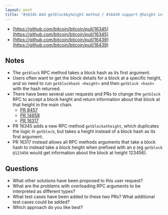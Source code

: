 ```yaml
---
layout: post
title: "#16345 Add getblockbyheight method / #16439 support @height in place of blockhash for getblock etc (rpc)"
---
```


- [https://github.com/bitcoin/bitcoin/pull/16345](https://github.com/bitcoin/bitcoin/pull/16345)
- [https://github.com/bitcoin/bitcoin/pull/16439](https://github.com/bitcoin/bitcoin/pull/16439)

## Notes

- The `getblock` RPC method takes a block hash as its first argument.
- Users often want to get the block details for a block at a specific height, and so need to run `getblockhash <height>` and then `getblock <hash>` with the hash returned.
- There have been several user requests and PRs to change the `getblock` RPC to accept a block height and return information about that block at that height in the main chain.
  - [PR 8457](https://github.com/bitcoin/bitcoin/pull/8457)
  - [PR 14858](https://github.com/bitcoin/bitcoin/pull/14858)
  - [PR 16317](https://github.com/bitcoin/bitcoin/pull/16317)
- PR 16345 adds a new RPC method `getblockatheight`, which duplicates the logic in `getblock`, but takes a height instead of a block hash as its first argument.
- PR 16317 instead allows all RPC methods arguments that take a block hash to instead take a block height when prefixed with an `@` (eg `getblock @123456` would get information about the block at height 123456).

## Questions

- What other solutions have been proposed to this user request?
- What are the problems with overloading RPC arguments to be interpreted as different types?
- What test cases have been added to these two PRs? What additional test cases could be added?
- Which approach do you like best?



